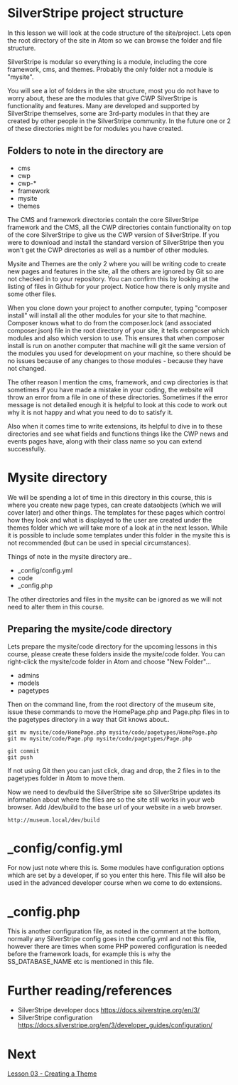 # SilverStripe project structure

In this lesson we will look at the code structure of the site/project. Lets open the root directory of the site in Atom so we can browse the folder and file structure.

SilverStripe is modular so everything is a module, including the core framework, cms, and themes. Probably the only folder not a module is "mysite".

You will see a lot of folders in the site structure, most you do not have to worry about, these are the modules that give CWP SilverStripe is functionality and features. Many are developed and supported by SilverStripe themselves, some are 3rd-party modules in that they are created by other people in the SilverStripe community. In the future one or 2 of these directories might be for modules you have created.

## Folders to note in the directory are

* cms
* cwp
* cwp-*
* framework
* mysite
* themes

The CMS and framework directories contain the core SilverStripe framework and the CMS, all the CWP directories contain functionality on top of the core SilverStripe to give us the CWP version of SilverStripe. If you were to download and install the standard version of SilverStripe then you won't get the CWP directories as well as a number of other modules.

Mysite and Themes are the only 2 where you will be writing code to create new pages and features in the site, all the others are ignored by Git so are not checked in to your repository. You can confirm this by looking at the listing of files in Github for your project. Notice how there is only mysite and some other files.

When you clone down your project to another computer, typing "composer install" will install all the other modules for your site to that machine. Composer knows what to do from the composer.lock (and associated composer.json) file in the root directory of your site, it tells composer which modules and also which version to use. This ensures that when composer install is run on another computer that machine will git the same version of the modules you used for development on your machine, so there should be no issues because of any changes to those modules - because they have not changed.

The other reason I mention the cms, framework, and cwp directories is that sometimes if you have made a mistake in your coding, the website will throw an error from a file in one of these directories. Sometimes if the error message is not detailed enough it is helpful to look at this code to work out why it is not happy and what you need to do to satisfy it.

Also when it comes time to write extensions, its helpful to dive in to these directories and see what fields and functions things like the CWP news and events pages have, along with their class name so you can extend successfully.

# Mysite directory

We will be spending a lot of time in this directory in this course, this is where you create new page types, can create dataobjects (which we will cover later) and other things. The templates for these pages which control how they look and what is displayed to the user are created under the themes folder which we will take more of a look at in the next lesson. While it is possible to include some templates under this folder in the mysite this is not recommended (but can be used in special circumstances).

Things of note in the mysite directory are..

* \_config/config.yml
* code
* \_config.php

The other directories and files in the mysite can be ignored as we will not need to alter them in this course.

## Preparing the mysite/code directory

Lets prepare the mysite/code directory for the upcoming lessons in this course, please create these folders inside the mysite/code folder. You can right-click the mysite/code folder in Atom and choose "New Folder"...

* admins
* models
* pagetypes

Then on the command line, from the root directory of the museum site, issue these commands to move the HomePage.php and Page.php files in to the pagetypes directory in a way that Git knows about..

```
git mv mysite/code/HomePage.php mysite/code/pagetypes/HomePage.php
git mv mysite/code/Page.php mysite/code/pagetypes/Page.php

git commit
git push
```

If not using Git then you can just click, drag and drop, the 2 files in to the pagetypes folder in Atom to move them.

Now we need to dev/build the SilverStripe site so SilverStripe updates its information about where the files are so the site still works in your web browser. Add /dev/build to the base url of your website in a web browser.

```
http://museum.local/dev/build
```

# \_config/config.yml

For now just note where this is. Some modules have configuration options which are set by a developer, if so you enter this here. This file will also be used in the advanced developer course when we come to do extensions.

# \_config.php

This is another configuration file, as noted in the comment at the bottom, normally any SilverStripe config goes in the config.yml and not this file, however there are times when some PHP powered configuration is needed before the framework loads, for example this is why the SS_DATABASE_NAME etc is mentioned in this file.

# Further reading/references

* SilverStripe developer docs https://docs.silverstripe.org/en/3/
* SilverStripe configuration https://docs.silverstripe.org/en/3/developer_guides/configuration/

# Next

[Lesson 03 - Creating a Theme](03_CreatingATheme.md)
